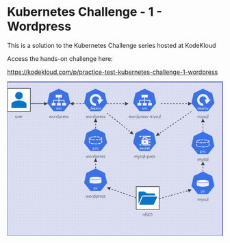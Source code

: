 # Kubernetes Challenge - 1 - Wordpress

This is a solution to the Kubernetes Challenge series hosted at KodeKloud

Access the hands-on challenge here:

https://kodekloud.com/p/practice-test-kubernetes-challenge-1-wordpress

![alt text](wordpress-challenge.png)